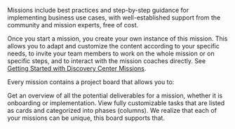 Missions include best practices and step-by-step guidance for implementing business use cases, with well-established support from the community and mission experts, free of cost.

Once you start a mission, you create your own instance of this mission. This allows you to adapt and customize the content according to your specific needs, to invite your team members to work on the whole mission or on specific steps, and to interact with the mission coaches directly. See [Getting Started with Discovery Center Missions](https://discovery-center.cloud.sap/protected/index.html#/missiondetail/3918/3389/).

Every mission contains a project board that allows you to:

Get an overview of all the potential deliverables for a mission, whether it is onboarding or implementation.
View fully customizable tasks that are listed as cards and categorized into phases (columns).
We realize that each of your missions can be unique, this board supports that.